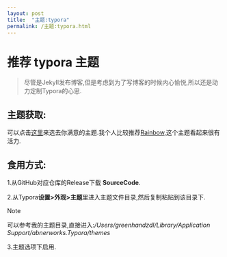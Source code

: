 ```yaml
---
layout: post
title:  "主题:typora"
permalink: /主题:typora.html
---
```


# 推荐 **typora** 主题

> 尽管是JekyII发布博客,但是考虑到为了写博客的时候内心愉悦,所以还是动力定制Typora的心思.

## 主题获取:

可以点击[这里](https://theme.typoraio.cn/)来选去你满意的主题.我个人比较推荐[Rainbow](https://theme.typoraio.cn/theme/Rainbow/),这个主题看起来很有活力.

## 食用方式:

1.从GitHub对应仓库的Release下载 **SourceCode**.

2.从Typora**设置>外观>主题**里进入主题文件目录,然后复制粘贴到该目录下.

> [!NOTE]
>
> 可以参考我的主题目录,直接进入:*/Users/greenhandzdl/Library/Application Support/abnerworks.Typora/themes*

3.主题选项下启用.
